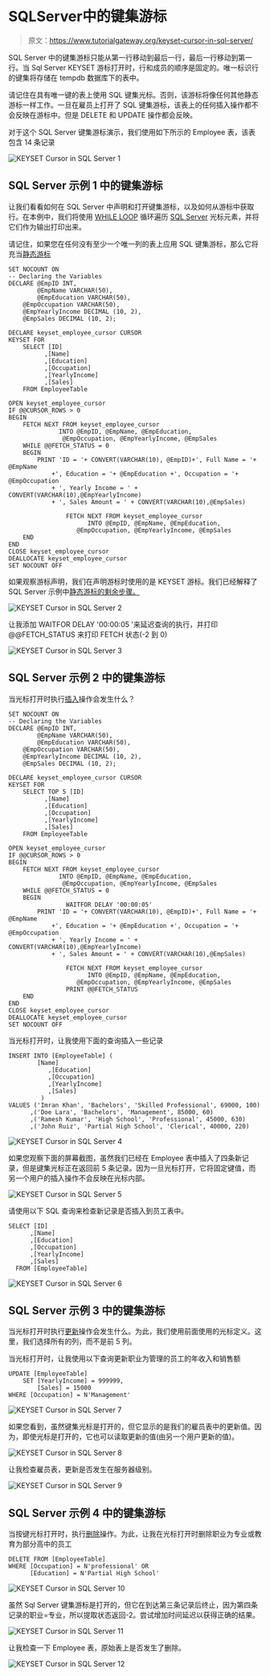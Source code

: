 # SQLServer中的键集游标

> 原文：<https://www.tutorialgateway.org/keyset-cursor-in-sql-server/>

SQL Server 中的键集游标只能从第一行移动到最后一行，最后一行移动到第一行。当 Sql Server KEYSET 游标打开时，行和成员的顺序是固定的。唯一标识行的键集将存储在 tempdb 数据库下的表中。

请记住在具有唯一键的表上使用 SQL 键集光标。否则，该游标将像任何其他静态游标一样工作。一旦在雇员上打开了 SQL 键集游标，该表上的任何插入操作都不会反映在游标中。但是 DELETE 和 UPDATE 操作都会反映。

对于这个 SQL Server 键集游标演示，我们使用如下所示的 Employee 表，该表包含 14 条记录

![KEYSET Cursor in SQL Server 1](img/b8689e2ec37a509442a554ae638f7dd7.png)

## SQL Server 示例 1 中的键集游标

让我们看看如何在 SQL Server 中声明和打开键集游标，以及如何从游标中获取行。在本例中，我们将使用 [WHILE LOOP](https://www.tutorialgateway.org/sql-while-loop/) 循环遍历 [SQL Server](https://www.tutorialgateway.org/sql/) 光标元素，并将它们作为输出打印出来。

请记住，如果您在任何没有至少一个唯一列的表上应用 SQL 键集游标，那么它将充当[静态游标](https://www.tutorialgateway.org/static-cursor-in-sql-server/)

```
SET NOCOUNT ON
-- Declaring the Variables 
DECLARE @EmpID INT,
        @EmpName VARCHAR(50),
        @EmpEducation VARCHAR(50),
	@EmpOccupation VARCHAR(50),
	@EmpYearlyIncome DECIMAL (10, 2), 
	@EmpSales DECIMAL (10, 2);

DECLARE keyset_employee_cursor CURSOR 
KEYSET FOR 
	SELECT [ID]
	      ,[Name]
	      ,[Education]
	      ,[Occupation]
	      ,[YearlyIncome]
	      ,[Sales]
	FROM EmployeeTable

OPEN keyset_employee_cursor
IF @@CURSOR_ROWS > 0
BEGIN 
	FETCH NEXT FROM keyset_employee_cursor 
              INTO @EmpID, @EmpName, @EmpEducation,
		       @EmpOccupation, @EmpYearlyIncome, @EmpSales
	WHILE @@FETCH_STATUS = 0
	BEGIN
		PRINT 'ID = '+ CONVERT(VARCHAR(10), @EmpID)+', Full Name = '+ @EmpName
			+', Education = '+ @EmpEducation +', Occupation = '+ @EmpOccupation 
			+ ', Yearly Income = ' + CONVERT(VARCHAR(10),@EmpYearlyIncome)
			+ ', Sales Amount = ' + CONVERT(VARCHAR(10),@EmpSales)

                FETCH NEXT FROM keyset_employee_cursor
                      INTO @EmpID, @EmpName, @EmpEducation,
				   @EmpOccupation, @EmpYearlyIncome, @EmpSales
	END
END
CLOSE keyset_employee_cursor
DEALLOCATE keyset_employee_cursor
SET NOCOUNT OFF
```

如果观察游标声明，我们在声明游标时使用的是 KEYSET 游标。我们已经解释了 SQL Server 示例中[静态游标的剩余步骤。](https://www.tutorialgateway.org/static-cursor-in-sql-server/)

![KEYSET Cursor in SQL Server 2](img/15a857d768b9242316284a0d82f96abd.png)

让我添加 WAITFOR DELAY '00:00:05 '来延迟查询的执行，并打印@@FETCH_STATUS 来打印 FETCH 状态(-2 到 0)

![KEYSET Cursor in SQL Server 3](img/f50f930cfc4b27d9f2a9fd4c18ff41ca.png)

## SQL Server 示例 2 中的键集游标

当光标打开时执行[插入](https://www.tutorialgateway.org/sql-insert-statement/)操作会发生什么？

```
SET NOCOUNT ON
-- Declaring the Variables 
DECLARE @EmpID INT,
        @EmpName VARCHAR(50),
        @EmpEducation VARCHAR(50),
	@EmpOccupation VARCHAR(50),
	@EmpYearlyIncome DECIMAL (10, 2), 
	@EmpSales DECIMAL (10, 2);

DECLARE keyset_employee_cursor CURSOR 
KEYSET FOR 
	SELECT TOP 5 [ID]
	      ,[Name]
	      ,[Education]
	      ,[Occupation]
	      ,[YearlyIncome]
	      ,[Sales]
	FROM EmployeeTable

OPEN keyset_employee_cursor
IF @@CURSOR_ROWS > 0
BEGIN 
	FETCH NEXT FROM keyset_employee_cursor 
              INTO @EmpID, @EmpName, @EmpEducation,
		       @EmpOccupation, @EmpYearlyIncome, @EmpSales
	WHILE @@FETCH_STATUS = 0
	BEGIN
                WAITFOR DELAY '00:00:05'
		PRINT 'ID = '+ CONVERT(VARCHAR(10), @EmpID)+', Full Name = '+ @EmpName
			+', Education = '+ @EmpEducation +', Occupation = '+ @EmpOccupation 
			+ ', Yearly Income = ' + CONVERT(VARCHAR(10),@EmpYearlyIncome)
			+ ', Sales Amount = ' + CONVERT(VARCHAR(10),@EmpSales)

                FETCH NEXT FROM keyset_employee_cursor
                      INTO @EmpID, @EmpName, @EmpEducation,
				   @EmpOccupation, @EmpYearlyIncome, @EmpSales
                PRINT @@FETCH_STATUS
	END
END
CLOSE keyset_employee_cursor
DEALLOCATE keyset_employee_cursor
SET NOCOUNT OFF
```

当光标打开时，让我使用下面的查询插入一些记录

```
INSERT INTO [EmployeeTable] (
		[Name]
	       ,[Education]
	       ,[Occupation]
	       ,[YearlyIncome]
	       ,[Sales]
	     )
VALUES ('Imran Khan', 'Bachelors', 'Skilled Professional', 69000, 100)
      ,('Doe Lara', 'Bachelors', 'Management', 85000, 60)
      ,('Ramesh Kumar', 'High School', 'Professional', 45000, 630)
      ,('John Ruiz', 'Partial High School', 'Clerical', 40000, 220)
```

![KEYSET Cursor in SQL Server 4](img/eff05e2dbbf0069dfaf35cf4e4d5b989.png)

如果您观察下面的屏幕截图，虽然我们已经在 Employee 表中插入了四条新记录，但是键集光标正在返回前 5 条记录。因为一旦光标打开，它将固定键值，而另一个用户的插入操作不会反映在光标内部。

![KEYSET Cursor in SQL Server 5](img/b8d101dd50d6b864a910ddb436a2cadb.png)

请使用以下 SQL 查询来检查新记录是否插入到员工表中。

```
SELECT [ID]
      ,[Name]
      ,[Education]
      ,[Occupation]
      ,[YearlyIncome]
      ,[Sales]
  FROM [EmployeeTable]

```

![KEYSET Cursor in SQL Server 6](img/e29f4877fb6d1bf56419d72dc62518ce.png)

## SQL Server 示例 3 中的键集游标

当光标打开时执行[更新](https://www.tutorialgateway.org/sql-update-statement/)操作会发生什么。为此，我们使用前面使用的光标定义。这里，我们选择所有的列，而不是前 5 列。

当光标打开时，让我使用以下查询更新职业为管理的员工的年收入和销售额

```
UPDATE [EmployeeTable] 
    SET [YearlyIncome] = 999999,
        [Sales] = 15000
WHERE [Occupation] = N'Management'
```

![KEYSET Cursor in SQL Server 7](img/514f9f4a77ccdb9b0d301c459cc7585c.png)

如果您看到，虽然键集光标是打开的，但它显示的是我们的雇员表中的更新值。因为，即使光标是打开的，它也可以读取更新的值(由另一个用户更新的值)。

![KEYSET Cursor in SQL Server 8](img/8b6c42b10a808e8a878aaf52531e0a31.png)

让我检查雇员表，更新是否发生在服务器级别。

![KEYSET Cursor in SQL Server 9](img/2dd66f3842a20bb055bca2e37b3c5d95.png)

## SQL Server 示例 4 中的键集游标

当按键光标打开时，执行[删除](https://www.tutorialgateway.org/sql-delete-statement/)操作。为此，让我在光标打开时删除职业为专业或教育为部分高中的员工

```
DELETE FROM [EmployeeTable] 
WHERE [Occupation] = N'professional' OR
      [Education] = N'Partial High School'
```

![KEYSET Cursor in SQL Server 10](img/0405b37d1d67e29de0a34157a78c7b82.png)

虽然 Sql Server 键集游标是打开的，但它在到达第三条记录后终止，因为第四条记录的职业=专业，所以提取状态返回-2。尝试增加时间延迟以获得正确的结果。

![KEYSET Cursor in SQL Server 11](img/52c759e04dff7a0c98bda825f8fbff1f.png)

让我检查一下 Employee 表，原始表上是否发生了删除。

![KEYSET Cursor in SQL Server 12](img/7b6fae23047e1374a839cdd4839211c3.png)